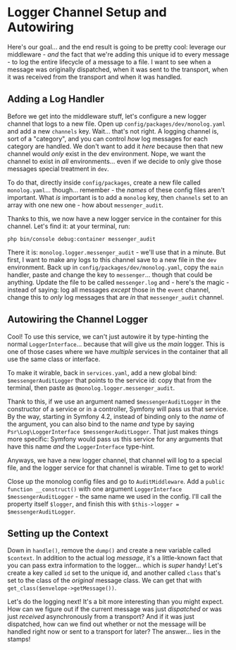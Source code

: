 # Logger Channel Setup and Autowiring

Here's our goal... and the end result is going to be pretty cool: leverage our
middleware - *and* the fact that we're adding this unique id to every message - to
log the entire lifecycle of a message to a file. I want to see when a message
was originally dispatched, when it was sent to the transport, when it was received
from the transport and when it was handled.

## Adding a Log Handler

Before we get into the middleware stuff, let's configure a new logger channel
that logs to a new file. Open up `config/packages/dev/monolog.yaml` and add a
new `channels` key. Wait... that's not right. A logging channel is, sort of a
"category", and you can control *how* log messages for each category are handled.
We don't want to add it *here* because then that new channel would *only* exist
in the dev environment. Nope, we want the channel to exist in *all* environments...
even if we decide to only give those messages special treatment in `dev`.

To do that, directly inside `config/packages`, create a new file called
`monolog.yaml`... though... remember - the *names* of these config files aren't
important. What *is* important is to add a `monolog` key, then `channels` set to
an array with one new one - how about `messenger_audit`.

Thanks to this, we now have a new logger service in the container for this channel.
Let's find it: at your terminal, run:

```terminal
php bin/console debug:container messenger_audit
```

There it is: `monolog.logger.messenger_audit` - we'll use that in a minute. But
first, I want to make any logs to this channel save to a new file in the
`dev` environment. Back up in `config/packages/dev/monolog.yaml`, copy the
`main` handler, paste and change the key to `messenger`... though that could be
anything. Update the file to be called `messenger.log` and - here's the magic -
instead of saying: log all messages *except* those in the `event` channel, change
this to *only* log messages that are *in* that `messenger_audit` channel.

## Autowiring the Channel Logger

Cool! To use this service, we can't just autowire it by type-hinting the normal
`LoggerInterface`... because that will give us the *main* logger. This is one
of those cases where we have *multiple* services in the container that all
use the same class or interface.

To make it wirable, back in `services.yaml`, add a new global bind:
`$messengerAuditLogger` that points to the service id: copy that from the terminal,
then paste as `@monolog.logger.messenger_audit`.

Thank to this, if we use an argument named `$messengerAuditLogger` in the constructor
of a service or in a controller, Symfony will pass us that service. By the way,
starting in Symfony 4.2, instead of binding only to the *name* of the argument,
you can also bind to the name *and* type by saying
`Psr\Log\LoggerInterface $messengerAuditLogger`. That just makes things more
specific: Symfony would pass us this service for any arguments that have this name
*and* the `LoggerInterface` type-hint.

Anyways, we have a new logger channel, that channel will log to a special file,
and the logger service for that channel is wirable. Time to get to work!

Close up the monolog config files and go to `AuditMiddleware`. Add a
`public function __construct()` with one argument `LoggerInterface $messengerAuditLogger` -
the same name we used in the config. I'll call the property itself `$logger`,
and finish this with `$this->logger = $messengerAuditLogger`.

## Setting up the Context

Down in `handle()`, remove the `dump()` and create a new variable called `$context`.
In addition to the actual log *message*, it's a little-known fact that you can
pass extra information to the logger... which is *super* handy! Let's create a
key called `id` set to the unique id, and another called `class` that's set to
the class of the *original* message class. We can get that with
`get_class($envelope->getMessage())`.

Let's do the logging next! It's a bit more interesting than you might expect.
How can we figure out if the current message was just *dispatched* or was just
*received* asynchronously from a transport? And if it was just dispatched, how can
we find out whether or not the message will be handled right now or sent to a
transport for later? The answer... lies in the stamps!
